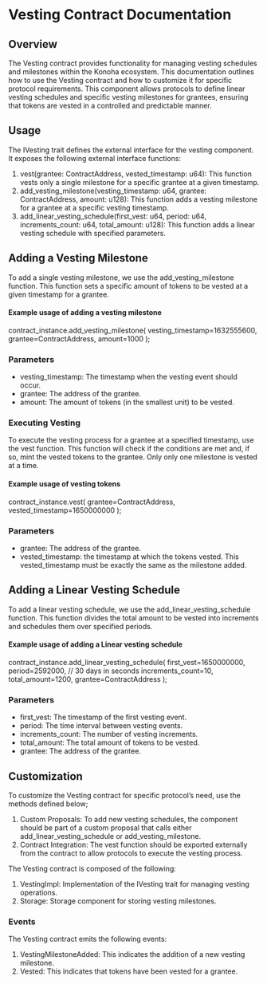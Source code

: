 # Vesting Contract Documentation

## Overview

The Vesting contract provides functionality for managing vesting schedules and milestones within the Konoha ecosystem. This documentation outlines how to use the Vesting contract and how to customize it for specific protocol requirements.
This component allows protocols to define linear vesting schedules and specific vesting milestones for grantees, ensuring that tokens are vested in a controlled and predictable manner.

## Usage

The IVesting trait defines the external interface for the vesting component.
It exposes the following external interface functions:

1. vest(grantee: ContractAddress, vested_timestamp: u64): This function vests only a single milestone for a specific grantee at a given timestamp.
2. add_vesting_milestone(vesting_timestamp: u64, grantee: ContractAddress, amount: u128): This function adds a vesting milestone for a grantee at a specific vesting timestamp.
3. add_linear_vesting_schedule(first_vest: u64, period: u64, increments_count: u64, total_amount: u128): This function adds a linear vesting schedule with specified parameters.

## Adding a Vesting Milestone

To add a single vesting milestone, we use the add_vesting_milestone function. This function sets a specific amount of tokens to be vested at a given timestamp for a grantee.

#### Example usage of adding a vesting milestone

contract_instance.add_vesting_milestone(
vesting_timestamp=1632555600,
grantee=ContractAddress,
amount=1000
);

### Parameters

- vesting_timestamp: The timestamp when the vesting event should occur.
- grantee: The address of the grantee.
- amount: The amount of tokens (in the smallest unit) to be vested.

### Executing Vesting

To execute the vesting process for a grantee at a specified timestamp, use the vest function. This function will check if the conditions are met and, if so, mint the vested tokens to the grantee. Only only one milestone is vested at a time.

#### Example usage of vesting tokens

contract_instance.vest(
grantee=ContractAddress,
vested_timestamp=1650000000
);

### Parameters

- grantee: The address of the grantee.
- vested_timestamp: the timestamp at which the tokens vested. This vested_timestamp must be exactly the same as the milestone added.

## Adding a Linear Vesting Schedule

To add a linear vesting schedule, we use the add_linear_vesting_schedule function. This function divides the total amount to be vested into increments and schedules them over specified periods.

#### Example usage of adding a Linear vesting schedule

contract_instance.add_linear_vesting_schedule(
first_vest=1650000000,
period=2592000, // 30 days in seconds
increments_count=10,
total_amount=1200,
grantee=ContractAddress
);

### Parameters

- first_vest: The timestamp of the first vesting event.
- period: The time interval between vesting events.
- increments_count: The number of vesting increments.
- total_amount: The total amount of tokens to be vested.
- grantee: The address of the grantee.

## Customization

To customize the Vesting contract for specific protocol’s need, use the methods defined below;

1. Custom Proposals: To add new vesting schedules, the component should be part of a custom proposal that calls either add_linear_vesting_schedule or add_vesting_milestone.
2. Contract Integration: The vest function should be exported externally from the contract to allow protocols to execute the vesting process.

The Vesting contract is composed of the following:

1. VestingImpl: Implementation of the IVesting trait for managing vesting operations.
2. Storage: Storage component for storing vesting milestones.

### Events

The Vesting contract emits the following events:

1. VestingMilestoneAdded: This indicates the addition of a new vesting milestone.
2. Vested: This indicates that tokens have been vested for a grantee.
